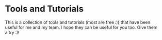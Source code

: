 # Tools and Tutorials
This is a collection of tools and tutorials (most are free :)) that have been useful for me and my team. I hope they can be useful for you too. Give them a try :)!
